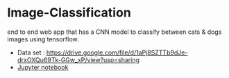 # Image-Classification
end to end web app that has a CNN model to classify between cats &amp; dogs images using tensorflow.


* Data set : https://drive.google.com/file/d/1aPj8SZTTb9dJe-drxOXQu69Tk-GGw_xP/view?usp=sharing
* [Jupyter notebook](https://github.com/richakbee/Tensorflow-in-Practice-Specialization/blob/main/2.%20Convolution%20Neural%20Networks%20in%20Tensorflow/Hands%20on%20Assignments/Exercise-2%20Cats%20Vs%20Dogs%20using%20Augmentation/Exercise_2_Cats_vs_Dogs_using_augmentation_Question-FINAL.ipynb)






